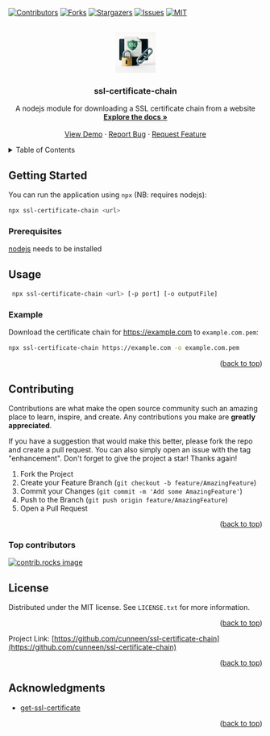 <!-- PROJECT SHIELDS -->
<!--
*** I'm using markdown "reference style" links for readability.
*** Reference links are enclosed in brackets [ ] instead of parentheses ( ).
*** See the bottom of this document for the declaration of the reference variables
*** for contributors-url, forks-url, etc. This is an optional, concise syntax you may use.
*** https://www.markdownguide.org/basic-syntax/#reference-style-links
-->
[![Contributors][contributors-shield]][contributors-url]
[![Forks][forks-shield]][forks-url]
[![Stargazers][stars-shield]][stars-url]
[![Issues][issues-shield]][issues-url]
[![MIT][license-shield]][license-url]


<!-- PROJECT LOGO -->
<br />
<div align="center">
  <a href="https://github.com/cunneen/ssl-certificate-chain">
    <img src="images/logo.png" alt="Logo" width="80" height="80">
  </a>

<h3 align="center">ssl-certificate-chain</h3>

  <p align="center">
    A nodejs module for downloading a SSL certificate chain from a website
    <br />
    <a href="https://github.com/cunneen/ssl-certificate-chain"><strong>Explore the docs »</strong></a>
    <br />
    <br />
    <a href="https://github.com/cunneen/ssl-certificate-chain">View Demo</a>
    &middot;
    <a href="https://github.com/cunneen/ssl-certificate-chain/issues/new?labels=bug&template=bug-report---.md">Report Bug</a>
    &middot;
    <a href="https://github.com/cunneen/ssl-certificate-chain/issues/new?labels=enhancement&template=feature-request---.md">Request Feature</a>
  </p>
</div>


<!-- TABLE OF CONTENTS -->
<details>
  <summary>Table of Contents</summary>
  <ol>
    <li>
      <a href="#getting-started">Getting Started</a>
      <ul>
        <li><a href="#prerequisites">Prerequisites</a></li>
      </ul>
    </li>
    <li>
      <a href="#usage">Usage</a>
      <ul>
        <li><a href="#prerequisites">Prerequisites</a></li>
      </ul>    
    </li>
    <li><a href="#roadmap">Roadmap</a></li>
    <li><a href="#contributing">Contributing</a></li>
    <li><a href="#license">License</a></li>
    <li><a href="#acknowledgments">Acknowledgments</a></li>
  </ol>
</details>


<!-- GETTING STARTED -->
## Getting Started

You can run the application using `npx` (NB: requires nodejs):

```sh
npx ssl-certificate-chain <url>
```

### Prerequisites

[nodejs](https://nodejs.org/en/download/) needs to be installed

<!-- USAGE EXAMPLES -->
## Usage

```sh
 npx ssl-certificate-chain <url> [-p port] [-o outputFile]
```

### Example

Download the certificate chain for https://example.com to `example.com.pem`:

```sh
npx ssl-certificate-chain https://example.com -o example.com.pem
```

<p align="right">(<a href="#readme-top">back to top</a>)</p>

<!-- ROADMAP 
## Roadmap

- [ ] Feature 1
- [ ] Feature 2
- [ ] Feature 3
    - [ ] Nested Feature

See the [open issues](https://github.com/cunneen/ssl-certificate-chain/issues) for a full list of proposed features (and known issues).

<p align="right">(<a href="#readme-top">back to top</a>)</p>

-->

<!-- CONTRIBUTING -->
## Contributing

Contributions are what make the open source community such an amazing place to learn, inspire, and create. Any contributions you make are **greatly appreciated**.

If you have a suggestion that would make this better, please fork the repo and create a pull request. You can also simply open an issue with the tag "enhancement".
Don't forget to give the project a star! Thanks again!

1. Fork the Project
2. Create your Feature Branch (`git checkout -b feature/AmazingFeature`)
3. Commit your Changes (`git commit -m 'Add some AmazingFeature'`)
4. Push to the Branch (`git push origin feature/AmazingFeature`)
5. Open a Pull Request

<p align="right">(<a href="#readme-top">back to top</a>)</p>

### Top contributors

<a href="https://github.com/cunneen/ssl-certificate-chain/graphs/contributors">
  <img src="https://contrib.rocks/image?repo=cunneen/ssl-certificate-chain" alt="contrib.rocks image" />
</a>



<!-- LICENSE -->
## License

Distributed under the MIT license. See `LICENSE.txt` for more information.

<p align="right">(<a href="#readme-top">back to top</a>)</p>


Project Link: [https://github.com/cunneen/ssl-certificate-chain](https://github.com/cunneen/ssl-certificate-chain)

<p align="right">(<a href="#readme-top">back to top</a>)</p>



<!-- ACKNOWLEDGMENTS -->
## Acknowledgments

* [get-ssl-certificate](https://github.com/johncrisostomo/get-ssl-certificate)

<p align="right">(<a href="#readme-top">back to top</a>)</p>



<!-- MARKDOWN LINKS & IMAGES -->
<!-- https://www.markdownguide.org/basic-syntax/#reference-style-links -->
[contributors-shield]: https://img.shields.io/github/contributors/cunneen/ssl-certificate-chain.svg?style=for-the-badge
[contributors-url]: https://github.com/cunneen/ssl-certificate-chain/graphs/contributors
[forks-shield]: https://img.shields.io/github/forks/cunneen/ssl-certificate-chain.svg?style=for-the-badge
[forks-url]: https://github.com/cunneen/ssl-certificate-chain/network/members
[stars-shield]: https://img.shields.io/github/stars/cunneen/ssl-certificate-chain.svg?style=for-the-badge
[stars-url]: https://github.com/cunneen/ssl-certificate-chain/stargazers
[issues-shield]: https://img.shields.io/github/issues/cunneen/ssl-certificate-chain.svg?style=for-the-badge
[issues-url]: https://github.com/cunneen/ssl-certificate-chain/issues
[license-shield]: https://img.shields.io/github/license/cunneen/ssl-certificate-chain.svg?style=for-the-badge
[license-url]: https://github.com/cunneen/ssl-certificate-chain/blob/master/LICENSE.txt

